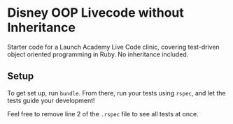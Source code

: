 # Disney OOP Livecode without Inheritance

Starter code for a Launch Academy Live Code clinic, covering test-driven object oriented programming in Ruby. No inheritance included.

## Setup

To get set up, run `bundle`. From there, run your tests using `rspec`, and let the tests guide your development!

Feel free to remove line 2 of the `.rspec` file to see all tests at once.
